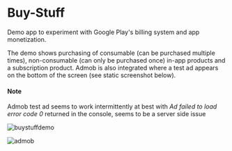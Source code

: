 # Buy-Stuff
Demo app to experiment with Google Play's billing system and app monetization.

The demo shows purchasing of consumable (can be purchased multiple times), non-consumable (can only be purchased once) in-app products and a subscription product. Admob is also integrated where a test ad appears on the bottom of the screen (see static screenshot below).

#### Note 
Admob test ad seems to work intermittently at best with *Ad failed to load error code 0* returned in the console, seems to be a server side issue

![buystuffdemo](https://user-images.githubusercontent.com/9675246/166894975-c2ee5974-b2a0-4d76-bcb5-e820026ec73f.gif)

![admob](https://user-images.githubusercontent.com/9675246/166895419-1461a3d7-f6ce-4234-868a-4192dba4f308.jpg)
